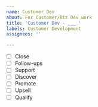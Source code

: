 ```yaml
---
name: Customer Dev
about: For Customer/Biz Dev work
title: 'Customer Dev - ___ '
labels: Customer Development
assignees: ''

---
```


- [ ] Close 
- [ ] Follow-ups 
- [ ] Support
- [ ] Discover 
- [ ] Promote 
- [ ] Upsell 
- [ ] Qualify
